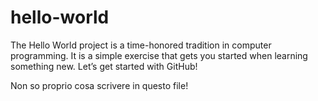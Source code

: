 # hello-world
The Hello World project is a time-honored tradition in computer programming. It is a simple exercise that gets you started when learning something new. Let’s get started with GitHub!

Non so proprio cosa scrivere in questo file!
